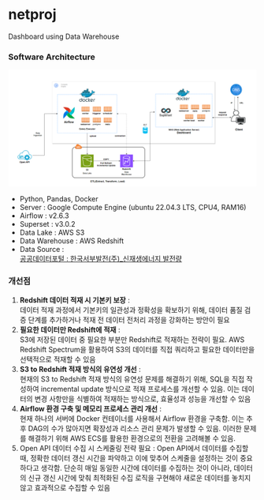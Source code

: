 # netproj
Dashboard using Data Warehouse


### Software Architecture
![소프트웨어 아키텍처](images/software_architecture.png)
- Python, Pandas, Docker
- Server : Google Compute Engine (ubuntu 22.04.3 LTS, CPU4, RAM16)
- Airflow : v2.6.3
- Superset : v3.0.2
- Data Lake : AWS S3
- Data Warehouse : AWS Redshift
- Data Source :  
[공공데이터포털 : 한국서부발전(주)_신재생에너지 발전량](https://www.data.go.kr/tcs/dss/selectApiDataDetailView.do?publicDataPk=15121592#/API%20%EB%AA%A9%EB%A1%9D/getReGeneration)

### 개선점
1. **Redshift 데이터 적재 시 기본키 보장** :  
   데이터 적재 과정에서 기본키의 일관성과 정확성을 확보하기 위해, 데이터 품질 검증 단계를 추가하거나 적재 전 데이터 전처리 과정을 강화하는 방안이 필요
2. **필요한 데이터만 Redshift에 적재** :  
   S3에 저장된 데이터 중 필요한 부분만 Redshift로 적재하는 전략이 필요. AWS Redshift Spectrum을 활용하여 S3의 데이터를 직접 쿼리하고 필요한 데이터만을 선택적으로 적재할 수 있음
3. **S3 to Redshift 적재 방식의 유연성 개선** :  
   현재의 S3 to Redshift 적재 방식의 유연성 문제를 해결하기 위해, SQL을 직접 작성하여 incremental update 방식으로 적재 프로세스를 개선할 수 있음. 이는 데이터의 변경 사항만을 식별하여 적재하는 방식으로, 효율성과 성능을 개선할 수 있음
4. **Airflow 환경 구축 및 메모리 프로세스 관리 개선** :  
   현재 하나의 서버에 Docker 컨테이너를 사용해서 Airflow 환경을 구축함. 이는 추후 DAG의 수가 많아지면 확장성과 리소스 관리 문제가 발생할 수 있음. 이러한 문제를 해결하기 위해 AWS ECS를 활용한 환경으로의 전환을 고려해볼 수 있음.
5. Open API 데이터 수집 시 스케줄링 전략 필요 :
   Open API에서 데이터를 수집할 때, 정확한 데이터 갱신 시간을 파악하고 이에 맞추어 스케줄을 설정하는 것이 중요하다고 생각함. 단순히 매일 동일한 시간에 데이터를 수집하는 것이 아니라, 데이터의 신규 갱신 시간에 맞춰 최적화된 수집 로직을 구현해야 새로운 데이터를     놓치지 않고 효과적으로 수집할 수 있음

